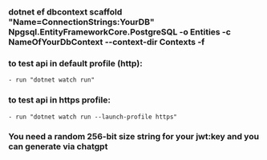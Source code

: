 ### dotnet ef dbcontext scaffold "Name=ConnectionStrings:YourDB" Npgsql.EntityFrameworkCore.PostgreSQL -o Entities -c NameOfYourDbContext --context-dir Contexts -f

### to test api in default profile (http):
    - run "dotnet watch run"

### to test api in https profile:
    - run "dotnet watch run --launch-profile https"

### You need a random 256-bit size string for your jwt:key and you can generate via chatgpt